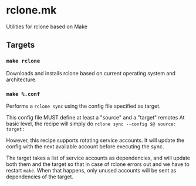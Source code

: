 # rclone.mk

Utilities for rclone based on Make

## Targets

### `make rclone`

Downloads and installs rclone based on current operating system and architecture.

### `make %.conf`

Performs a `rclone sync` using the config file specified as target.

This config file MUST define at least a "source" and a "target" remotes
At basic level, the recipe will simply do `rclone sync --config $@ source: target:`

However, this recipe supports rotating service accounts. It will update the config
with the next available account before executing the sync.

The target takes a list of service accounts as dependencies, and will update both them 
and the target so that in case of rclone errors out and we have to restart `make`.
When that happens, only unused accounts will be sent as dependencies of the target.
